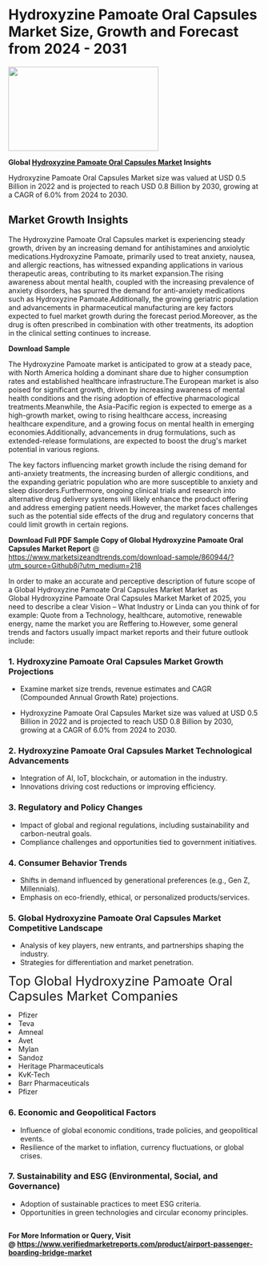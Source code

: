 <H1>Hydroxyzine Pamoate Oral Capsules Market Size, Growth and Forecast from 2024 - 2031</H1><img class="aligncenter size-medium wp-image-584254" src="https://thirdeyenews.in/wp-content/uploads/2024/09/Global-Market-Research-300x168.jpeg" alt="" width="300" height="168" /><p><strong>Global&nbsp;<a href="https://www.marketsizeandtrends.com/download-sample/860944/?utm_source=Github8j?utm_medium=218">Hydroxyzine Pamoate Oral Capsules Market</a> Insights</strong></p><p>Hydroxyzine Pamoate Oral Capsules Market size was valued at USD 0.5 Billion in 2022 and is projected to reach USD 0.8 Billion by 2030, growing at a CAGR of 6.0% from 2024 to 2030.</p><p><h2>Market Growth Insights</h2> <p>The Hydroxyzine Pamoate Oral Capsules market is experiencing steady growth, driven by an increasing demand for antihistamines and anxiolytic medications.Hydroxyzine Pamoate, primarily used to treat anxiety, nausea, and allergic reactions, has witnessed expanding applications in various therapeutic areas, contributing to its market expansion.The rising awareness about mental health, coupled with the increasing prevalence of anxiety disorders, has spurred the demand for anti-anxiety medications such as Hydroxyzine Pamoate.Additionally, the growing geriatric population and advancements in pharmaceutical manufacturing are key factors expected to fuel market growth during the forecast period.Moreover, as the drug is often prescribed in combination with other treatments, its adoption in the clinical setting continues to increase.</p> <p><strong>Download Sample</strong></p> <p>The Hydroxyzine Pamoate market is anticipated to grow at a steady pace, with North America holding a dominant share due to higher consumption rates and established healthcare infrastructure.The European market is also poised for significant growth, driven by increasing awareness of mental health conditions and the rising adoption of effective pharmacological treatments.Meanwhile, the Asia-Pacific region is expected to emerge as a high-growth market, owing to rising healthcare access, increasing healthcare expenditure, and a growing focus on mental health in emerging economies.Additionally, advancements in drug formulations, such as extended-release formulations, are expected to boost the drug's market potential in various regions.</p> <p>The key factors influencing market growth include the rising demand for anti-anxiety treatments, the increasing burden of allergic conditions, and the expanding geriatric population who are more susceptible to anxiety and sleep disorders.Furthermore, ongoing clinical trials and research into alternative drug delivery systems will likely enhance the product offering and address emerging patient needs.However, the market faces challenges such as the potential side effects of the drug and regulatory concerns that could limit growth in certain regions.</p> <p><span class=""><strong>Download Full PDF Sample Copy of Global Hydroxyzine Pamoate Oral Capsules Market Report</strong> @ <a href="https://www.marketsizeandtrends.com/download-sample/860944/?utm_source=Github8j?utm_medium=218" target="_blank">https://www.marketsizeandtrends.com/download-sample/860944/?utm_source=Github8j?utm_medium=218</a></span></p><p>In order to make an accurate and perceptive description of future scope of a Global&nbsp;Hydroxyzine Pamoate Oral Capsules Market Market as Global&nbsp;Hydroxyzine Pamoate Oral Capsules Market Market of 2025, you need to describe a clear Vision &ndash; What Industry or Linda can you think of for example: Quote from a Technology, healthcare, automotive, renewable energy, name the market you are Reffering to.However, some general trends and factors usually impact market reports and their future outlook include:</p><h3>1.&nbsp;<strong>Hydroxyzine Pamoate Oral Capsules Market Growth Projections</strong></h3><ul><li>Examine market size trends, revenue estimates and CAGR (Compounded Annual Growth Rate) projections.</li><li><p>Hydroxyzine Pamoate Oral Capsules Market size was valued at USD 0.5 Billion in 2022 and is projected to reach USD 0.8 Billion by 2030, growing at a CAGR of 6.0% from 2024 to 2030.</p></li></ul><h3>2.&nbsp;<strong>Hydroxyzine Pamoate Oral Capsules Market Technological Advancements</strong></h3><ul><li>Integration of AI, IoT, blockchain, or automation in the industry.</li><li>Innovations driving cost reductions or improving efficiency.</li></ul><h3>3.&nbsp;<strong>Regulatory and Policy Changes</strong></h3><ul><li>Impact of global and regional regulations, including sustainability and carbon-neutral goals.</li><li>Compliance challenges and opportunities tied to government initiatives.</li></ul><h3>4.&nbsp;<strong>Consumer Behavior Trends</strong></h3><ul><li>Shifts in demand influenced by generational preferences (e.g., Gen Z, Millennials).</li><li>Emphasis on eco-friendly, ethical, or personalized products/services.</li></ul><h3>5.&nbsp;<strong>Global Hydroxyzine Pamoate Oral Capsules Market Competitive Landscape</strong></h3><ul><li>Analysis of key players, new entrants, and partnerships shaping the industry.</li><li>Strategies for differentiation and market penetration.</li></ul><p data-pm-slice="1 1 []"><span style="color: inherit; font-family: inherit; font-size: 25px;">Top Global Hydroxyzine Pamoate Oral Capsules Market Companies</span></p><div class="" data-test-id=""><p><li>Pfizer</li><li> Teva</li><li> Amneal</li><li> Avet</li><li> Mylan</li><li> Sandoz</li><li> Heritage Pharmaceuticals</li><li> KvK-Tech</li><li> Barr Pharmaceuticals</li><li> Pfizer</li></p></div><h3>6.&nbsp;<strong>Economic and Geopolitical Factors</strong></h3><ul><li>Influence of global economic conditions, trade policies, and geopolitical events.</li><li>Resilience of the market to inflation, currency fluctuations, or global crises.</li></ul><h3>7.&nbsp;<strong>Sustainability and ESG (Environmental, Social, and Governance)</strong></h3><ul><li>Adoption of sustainable practices to meet ESG criteria.</li><li>Opportunities in green technologies and circular economy principles.</li></ul><h2><strong style="font-size: 14px;">For More Information or Query, Visit @&nbsp;</strong><a style="background-color: #ffffff; font-size: 14px;" href="https://www.marketsizeandtrends.com/report/hydroxyzine-pamoate-oral-capsules-market/" target="_blank">https://www.verifiedmarketreports.com/product/airport-passenger-boarding-bridge-market</a></h2>